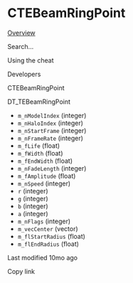 # CTEBeamRingPoint



[Overview](broken-reference)

Search…



Using the cheat



Developers



CTEBeamRingPoint

DT\_TEBeamRingPoint

* `m_nModelIndex` (integer)
* `m_nHaloIndex` (integer)
* `m_nStartFrame` (integer)
* `m_nFrameRate` (integer)
* `m_fLife` (float)
* `m_fWidth` (float)
* `m_fEndWidth` (float)
* `m_nFadeLength` (integer)
* `m_fAmplitude` (float)
* `m_nSpeed` (integer)
* `r` (integer)
* `g` (integer)
* `b` (integer)
* `a` (integer)
* `m_nFlags` (integer)
* `m_vecCenter` (vector)
* `m_flStartRadius` (float)
* `m_flEndRadius` (float)



Last modified 10mo ago

Copy link
